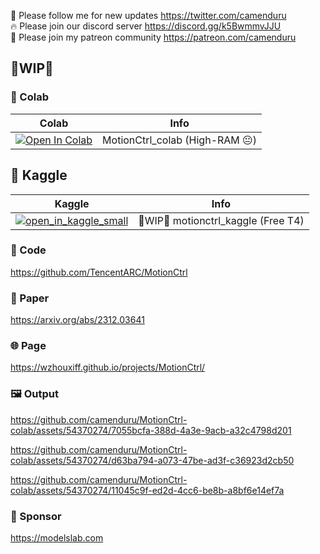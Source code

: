 🐣 Please follow me for new updates https://twitter.com/camenduru <br />
🔥 Please join our discord server https://discord.gg/k5BwmmvJJU <br />
🥳 Please join my patreon community https://patreon.com/camenduru <br />

## 🚦WIP🚦

### 🦒 Colab

| Colab | Info
| --- | --- |
[![Open In Colab](https://colab.research.google.com/assets/colab-badge.svg)](https://colab.research.google.com/github/camenduru/MotionCtrl-colab/blob/main/MotionCtrl_colab.ipynb) | MotionCtrl_colab (High-RAM 😐)

## 🦆 Kaggle

| Kaggle | Info
| --- | --- |
[![open_in_kaggle_small](https://user-images.githubusercontent.com/54370274/228924833-17316feb-d0fe-4249-90ba-682930ba11e5.svg)](https://kaggle.com/camenduru/motionctrl) | 🚦WIP🚦 motionctrl_kaggle (Free T4)


### 🧬 Code
https://github.com/TencentARC/MotionCtrl

### 📄 Paper
https://arxiv.org/abs/2312.03641

### 🌐 Page
https://wzhouxiff.github.io/projects/MotionCtrl/

### 🖼 Output

https://github.com/camenduru/MotionCtrl-colab/assets/54370274/7055bcfa-388d-4a3e-9acb-a32c4798d201

https://github.com/camenduru/MotionCtrl-colab/assets/54370274/d63ba794-a073-47be-ad3f-c36923d2cb50

https://github.com/camenduru/MotionCtrl-colab/assets/54370274/11045c9f-ed2d-4cc6-be8b-a8bf6e14ef7a

### 🏢 Sponsor
https://modelslab.com
